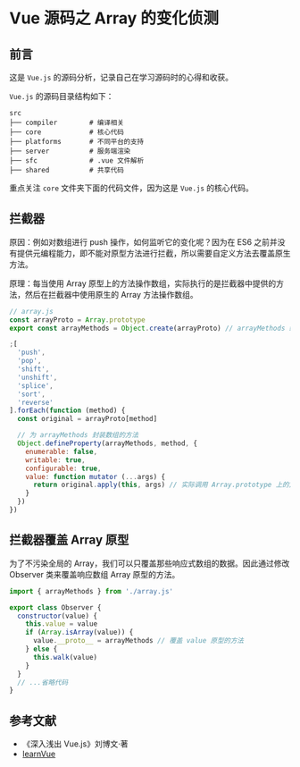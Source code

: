 # Vue 源码之 Array 的变化侦测

## 前言

这是 `Vue.js` 的源码分析，记录自己在学习源码时的心得和收获。

`Vue.js` 的源码目录结构如下：
```
src
├── compiler        # 编译相关 
├── core            # 核心代码 
├── platforms       # 不同平台的支持
├── server          # 服务端渲染
├── sfc             # .vue 文件解析
├── shared          # 共享代码
```

重点关注 `core` 文件夹下面的代码文件，因为这是 `Vue.js` 的核心代码。

## 拦截器

原因：例如对数组进行 push 操作，如何监听它的变化呢？因为在 ES6 之前并没有提供元编程能力，即不能对原型方法进行拦截，所以需要自定义方法去覆盖原生方法。

原理：每当使用 Array 原型上的方法操作数组，实际执行的是拦截器中提供的方法，然后在拦截器中使用原生的 Array 方法操作数组。

```js
// array.js
const arrayProto = Array.prototype
export const arrayMethods = Object.create(arrayProto) // arrayMethods 继承自 Array.prototype

;[
  'push',
  'pop',
  'shift',
  'unshift',
  'splice',
  'sort',
  'reverse'
].forEach(function (method) {
  const original = arrayProto[method]

  // 为 arrayMethods 封装数组的方法
  Object.defineProperty(arrayMethods, method, {
    enumerable: false,
    writable: true,
    configurable: true,
    value: function mutator (...args) {
      return original.apply(this, args) // 实际调用 Array.prototype 上的方法
    }
  })
})
```

## 拦截器覆盖 Array 原型

为了不污染全局的 Array，我们可以只覆盖那些响应式数组的数据。因此通过修改 Observer 类来覆盖响应数组 Array 原型的方法。
```js
import { arrayMethods } from './array.js'

export class Observer {
  constructor(value) {
    this.value = value
    if (Array.isArray(value)) {
      value.__proto__ = arrayMethods // 覆盖 value 原型的方法
    } else {
      this.walk(value)
    }
  }
  // ...省略代码
}
```


## 参考文献

- 《深入浅出 Vue.js》刘博文·著
- [learnVue](https://github.com/answershuto/learnVue)